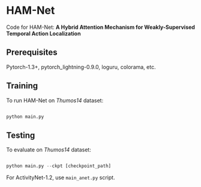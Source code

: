 # HAM-Net

Code for HAM-Net: **A Hybrid Attention Mechanism for Weakly-Supervised Temporal Action Localization**


## Prerequisites

Pytorch-1.3+, pytorch_lightning-0.9.0, loguru, colorama, etc.

## Training

To run HAM-Net on *Thumos14* dataset:

```python

python main.py
```

## Testing

To evaluate on *Thumos14* dataset:

```python

python main.py --ckpt [checkpoint_path]
```

For ActivityNet-1.2, use `main_anet.py` script.
